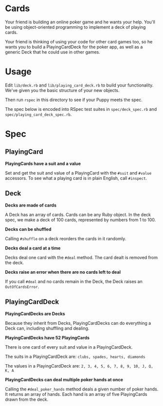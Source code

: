 # Cards

Your friend is building an online poker game and he wants your help. You'll be using object-oriented programming to implement a deck of playing cards.

Your friend is thinking of using your code for other card games too, so he wants you to build a PlayingCardDeck for the poker app, as well as a generic Deck that he could use in other games.

# Usage

Edit `lib/deck.rb` and `lib/playing_card_deck.rb` to build your functionality. We've given you the basic structure of your new objects.

Then run `rspec` in this directory to see if your Puppy meets the spec.

The spec below is encoded into RSpec test suites in `spec/deck_spec.rb` and `spec/playing_card_deck_spec.rb`.

# Spec

## PlayingCard

**PlayingCards have a suit and a value**

Set and get the suit and value of a PlayingCard with the `#suit` and `#value` accessors. To see what a playing card is in plain English, call `#inspect`.

## Deck

**Decks are made of cards**

A Deck has an array of cards. Cards can be any Ruby object. In the deck spec, we make a deck of 100 cards, represented by numbers from 1 to 100.

**Decks can be shuffled**

Calling `#shuffle` on a deck reorders the cards in it randomly.

**Decks deal a card at a time**

Decks deal one card with the `#deal` method. The card dealt is removed from the deck.

**Decks raise an error when there are no cards left to deal**

If you call `#deal` and no cards remain in the Deck, the Deck raises an `OutOfCardsError`.

## PlayingCardDeck

**PlayingCardDecks are Decks**

Because they inherit from Decks, PlayingCardDecks can do everything a Deck can, including shuffling and dealing.

**PlayingCardDecks have 52 PlayingCards**

There is one card of every suit and value in a PlayingCardDeck.

The suits in a PlayingCardDeck are: `clubs, spades, hearts, diamonds`

The values in a PlayingCardDeck are: `2, 3, 4, 5, 6, 7, 8, 9, 10, J, Q, K, A`

**PlayingCardDecks can deal multiple poker hands at once**

Calling the `#deal_poker_hands` method deals a given number of poker hands. It returns an array of hands. Each hand is an array of five PlayingCards drawn from the deck.
